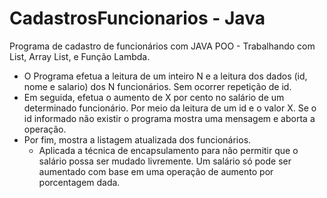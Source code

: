 # CadastrosFuncionarios - Java
Programa de cadastro de funcionários com JAVA POO - Trabalhando com List, Array List, e Função Lambda. 

- O Programa efetua a leitura de um inteiro N e a leitura dos dados (id, nome e salario) dos N funcionários. Sem ocorrer repetição de id.
- Em seguida, efetua o aumento de X por cento no salário de um determinado funcionário. Por meio da leitura de um id e o valor X. Se o id informado não existir o 
programa mostra uma mensagem e aborta a operação. 
- Por fim, mostra a listagem atualizada dos funcionários.
  - Aplicada a técnica de encapsulamento para não permitir que o salário possa ser mudado livremente. Um salário só pode ser aumentado com base em uma operação de
aumento por porcentagem dada.
